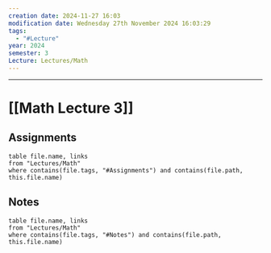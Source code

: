 ```yaml
---
creation date: 2024-11-27 16:03
modification date: Wednesday 27th November 2024 16:03:29
tags:
  - "#Lecture"
year: 2024
semester: 3
Lecture: Lectures/Math
---
```

---
# [[Math Lecture 3]]


## Assignments

 ```dataview
table file.name, links
from "Lectures/Math"
where contains(file.tags, "#Assignments") and contains(file.path, this.file.name)
```



## Notes


 ```dataview
table file.name, links
from "Lectures/Math"
where contains(file.tags, "#Notes") and contains(file.path, this.file.name)
```



